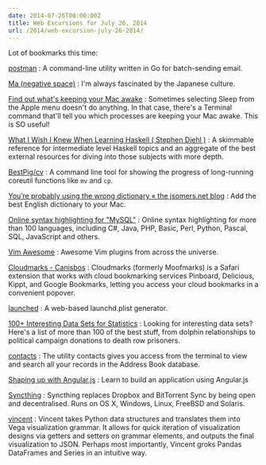 ```yaml
---
date: 2014-07-26T00:00:00Z
title: Web Excursions for July 26, 2014
url: /2014/web-excursion-july-26-2014/
---
```


Lot of bookmarks this time:

[postman](https://github.com/zachlatta/postman)
: A command-line utility written in Go for batch-sending email.

[Ma (negative space)](http://en.wikipedia.org/wiki/Ma_(negative_space))
: I'm always fascinated by the Japanese culture.

[Find out what's keeping your Mac awake](http://www.macworld.com/article/1168151/find_out_whats_keeping_your_mac_awake.html#jump)
: Sometimes selecting Sleep from the Apple menu doesn't do anything. In that case, there's a Terminal command that'll tell you which processes are keeping your Mac awake. This is SO useful!

[What I Wish I Knew When Learning Haskell ( Stephen Diehl )](http://dev.stephendiehl.com/hask/#cabal)
: A skimmable reference for intermediate level Haskell topics and an aggregate of the best external resources for diving into those subjects with more depth.

[BestPig/cv](https://github.com/BestPig/cv)
: A command line tool for showing the progress of long-running coreutil functions like `mv` and `cp`.

[You’re probably using the wrong dictionary « the jsomers.net blog](http://jsomers.net/blog/dictionary)
: Add the best English dictionary to your Mac.

[Online syntax highlighting for "MySQL"](http://tohtml.com/mysql/)
: Online syntax highlighting for more than 100 languages, including C#, Java, PHP, Basic,  Perl, Python, Pascal, SQL, JavaScript  and others.

[Vim Awesome](http://vimawesome.com/)
: Awesome Vim plugins from across the universe.

[Cloudmarks - Canisbos](http://canisbos.com/cloudmarks)
: Cloudmarks (formerly Moofmarks) is a Safari extension that works with cloud bookmarking services Pinboard, Delicious, Kippt, and Google Bookmarks, letting you access your cloud bookmarks in a convenient popover.

[launched](http://launched.zerowidth.com/)
: A web-based launchd.plist generator.

[100+ Interesting Data Sets for Statistics](http://rs.io/2014/list-of-data-sets.html)
: Looking for interesting data sets? Here's a list of more than 100 of the best stuff, from dolphin relationships to political campaign donations to death row prisoners.

[contacts](http://www.gnufoo.org/contacts/contacts.html)
: The utility contacts gives you access from the terminal to view and search all your records in the Address Book database.

[Shaping up with Angular.js](http://campus.codeschool.com/courses/shaping-up-with-angular-js/intro)
: Learn to build an application using Angular.js

[Syncthing](http://syncthing.net/)
: Syncthing replaces Dropbox and BitTorrent Sync by being open and decentralised. Runs on OS X, Windows, Linux, FreeBSD and Solaris.

[vincent](https://github.com/wrobstory/vincent)
: Vincent takes Python data structures and translates them into Vega visualization grammar. It allows for quick iteration of visualization designs via getters and setters on grammar elements, and outputs the final visualization to JSON. Perhaps most importantly, Vincent groks Pandas DataFrames and Series in an intuitive way.

